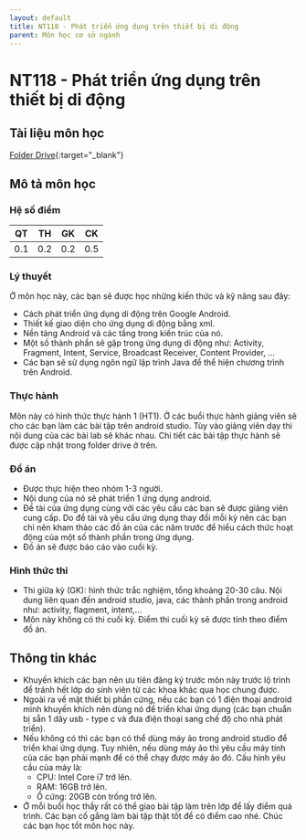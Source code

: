 ```yaml
---
layout: default
title: NT118 - Phát triển ứng dụng trên thiết bị di động
parent: Môn học cơ sở ngành
---
```


# NT118 - Phát triển ứng dụng trên thiết bị di động

## Tài liệu môn học

[Folder Drive](https://drive.google.com/drive/folders/1-B3Yk0wpZszPimidVZkTNMN02a_AOzNU?usp=sharing){:target="_blank"}

## Mô tả môn học

### Hệ số điểm

| QT   | TH  | GK  | CK  |
|------|-----|-----|-----|
| <center> 0.1 </center>| <center> 0.2 </center>| <center>0.2</center> | <center>0.5</center> |

### Lý thuyết

Ở môn học này, các bạn sẽ được học những kiến thức và kỹ năng sau đây:
- Cách phát triển ứng dụng di động trên Google Android.
- Thiết kế giao diện cho ứng dụng di động bằng xml.
- Nền tảng Android và các tầng trong kiến trúc của nó.
- Một số thành phần sẽ gặp trong ứng dụng di động như: Activity, Fragment, Intent, Service, Broadcast Receiver, Content Provider, ...
- Các bạn sẽ sử dụng ngôn ngữ lập trình Java để thể hiện chương trình trên Android.

### Thực hành

Môn này có hình thức thực hành 1 (HT1). Ở các buổi thực hành giảng viên sẽ cho các bạn làm các bài tập trên android studio. Tùy vào giảng viên dạy thì nội dung của các bài lab sẽ khác nhau. Chi tiết các bài tập thực hành sẽ được cập nhật trong folder drive ở trên.

### Đồ án

- Được thực hiện theo nhóm 1-3 người.
- Nội dung của nó sẽ phát triển 1 ứng dụng android.
- Đề tài của ứng dụng cùng với các yêu cầu các bạn sẽ được giảng viên cung cấp. Do đề tài và yêu cầu ứng dụng thay đổi mỗi kỳ nên các bạn chỉ nên kham thảo các đồ án của các năm trước để hiểu cách thức hoạt động của một số thành phần trong ứng dụng.
- Đồ án sẽ được báo cáo vào cuối kỳ.

### Hình thức thi

- Thi giữa kỳ (GK): hình thức trắc nghiệm, tổng khoảng 20-30 câu. Nội dung liên quan đến android studio, java, các thành phần trong android như: activity, flagment, intent,... 
- Môn này không có thi cuối kỳ. Điểm thi cuối kỳ sẽ được tính theo điểm đồ án. 

## Thông tin khác

- Khuyến khích các bạn nên ưu tiên đăng ký trước môn này trước lộ trình để tránh hết lớp do sinh viên từ các khoa khác qua học chung được.
- Ngoài ra về mặt thiết bị phần cứng, nếu các bạn có 1 điện thoại android mình khuyến khích nên dùng nó để triển khai ứng dụng (các bạn chuẩn bị sẵn 1 dây usb - type c và đưa điện thoại sang chế độ cho nhà phát triển).
- Nếu không có thì các bạn có thể dùng máy ảo trong android studio để triển khai ứng dụng. Tuy nhiên, nếu dùng máy ảo thì yêu cầu máy tính của các bạn phải mạnh để có thể chạy được máy ảo đó. Cấu hình yêu cầu của máy là:
    + CPU: Intel Core i7 trở lên.
    + RAM: 16GB trở lên.
    + Ổ cứng: 20GB còn trống trở lên.
- Ở mỗi buổi học thầy rất có thể giao bài tập làm trên lớp để lấy điểm quá trình. Các bạn cố gắng làm bài tập thật tốt để có điểm cao nhé. Chúc các bạn học tốt môn học này.